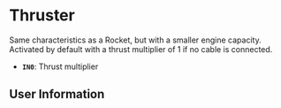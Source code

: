 # Thruster
Same characteristics as a Rocket, but with a smaller engine capacity. Activated by default with a thrust multiplier of 1 if no cable is connected.

- **`IN0`**: Thrust multiplier

## User Information